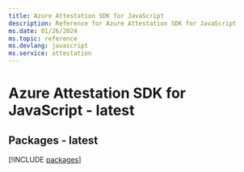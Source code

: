 ```yaml
---
title: Azure Attestation SDK for JavaScript
description: Reference for Azure Attestation SDK for JavaScript
ms.date: 01/26/2024
ms.topic: reference
ms.devlang: javascript
ms.service: attestation
---
```

# Azure Attestation SDK for JavaScript - latest
## Packages - latest
[!INCLUDE [packages](attestation-index.md)]